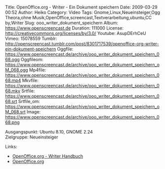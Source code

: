 Title: OpenOffice.org - Writer - Ein Dokument speichern
Date: 2009-03-29 00:52
Author: Heiko
Category: Video
Tags: Gnome,Linux,Neueinsteiger,Ogg Theora,ohne Musik,OpenOffice,screencast,Textverarbeitung,ubuntu,CC by,Writer
Slug: ooo_writer_dokument_speichern
Album: https://www.openscreencast.de
Duration: 111000
License: http://creativecommons.org/licenses/by/3.0/
Youtube: AsupDErhCeU
Vimeo: 15078559
Tumblr: http://openscreencast.tumblr.com/post/8301717539/openoffice-org-writer-ein-dokument-speichern
Oggfile: https://www.openscreencast.de/archive/ooo_writer_dokument_speichern_068.ogg
Oggfileom: https://www.openscreencast.de/archive/ooo_writer_dokument_speichern_oM_068.ogg
Mp4file: https://www.openscreencast.de/archive/ooo_writer_dokument_speichern_068.mp4
Mkvfile: https://www.openscreencast.de/archive/ooo_writer_dokument_speichern_068.mkv
Srtfile: https://www.openscreencast.de/archive/ooo_writer_dokument_speichern_068.srt
Srtfile_om: https://www.openscreencast.de/archive/ooo_writer_dokument_speichern_oM_068.srt
Image: https://www.openscreencast.de/archive/ooo_writer_dokument_speichern_068.png

Ausgangspunkt: Ubuntu 8.10, GNOME 2.24  
Zielgruppe: Neueinsteiger  

Links:

  * [OpenOffice.org - Writer Handbuch](http://oooauthors.org/de/veroeffentlicht/writer/)
  * [OpenOffice.org](http://de.openoffice.org/)

